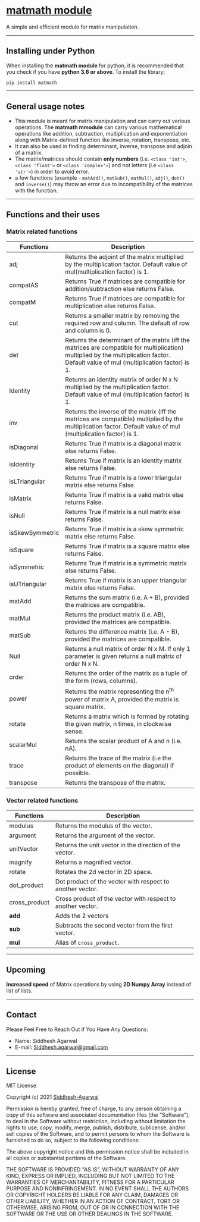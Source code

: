 # [matmath module](https://github.com/Siddhesh-Agarwal/matmath)

A simple and efficient module for matrix manipulation.

___________________________________________________________________________

## Installing under Python

When installing the **matmath module** for python, it is recommended that you check if you have **python 3.6 or above**.
To install the library:

    pip install matmath

___________________________________________________________________________

## General usage notes

* This module is meant for matrix manipulation and can carry out various operations. The **matmath mmodule** can carry various mathematical operations like addition, subtraction, multiplication and exponentiation along with Matrix-defined function like inverse, rotation, transpose, etc.
* It can also be used in finding determinant, inverse, transpose and adjoin of a matrix.
* The matrix/matrices should contain **only numbers** (i.e. `<class 'int'>`, `<class 'float'>` or `<class 'complex'>`) and not letters (i.e `<class 'str'>`) in order to avoid error.
* a few functions (example - `matAdd()`, `matSub()`, `matMul()`, `adj()`, `det()` and `inverse()`) may throw an error due to incompatibility of the matrices with the function.

___________________________________________________________________________

## Functions and their uses

### Matrix related functions

| Functions         | Description                                                                                                                                                                            |
|-----------------|----------------------------------------------------------------------------------------------------------------------------------------------------------------------------------------|
| adj             | Returns the adjoint of the matrix multiplied by the multiplication factor. Default value of mul(multiplication factor) is 1.                                                           |
| compatAS        | Returns True if matrices are compatible for addition/subtraction else returns False.                                                                                                   |
| compatM         | Returns True if matrices are compatible for multiplication else returns False.                                                                                                         |
| cut             | Returns a smaller matrix by removing the required row and column. The default of row and column is 0.                                                                                  |
| det             | Returns the determinant of the matrix (iff the matrices are compatible for multiplication) multiplied by the multiplication factor. Default value of mul (multiplication factor) is 1. |
| Identity        | Returns an identity matrix of order N x N multiplied by the multiplication factor. Default value of mul (multiplication factor) is 1.                                                  |
| inv             | Returns the inverse of the matrix (iff the matrices are compatible) multiplied by the multiplication factor. Default value of mul (multiplication factor) is 1.                        |
| isDiagonal      | Returns True if matrix is a diagonal matrix else returns False.                                                                                                                        |
| isIdentity      | Returns True if matrix is an identity matrix else returns False.                                                                                                                       |
| isLTriangular   | Returns True if matrix is a lower triangular matrix else returns False.                                                                                                                |
| isMatrix        | Returns True if matrix is a valid matrix else returns False.                                                                                                                           |
| isNull          | Returns True if matrix is a null matrix else returns False.                                                                                                                            |
| isSkewSymmetric | Returns True if matrix is a skew symmetric matrix else returns False.                                                                                                                  |
| isSquare        | Returns True if matrix is a square matrix else returns False.                                                                                                                          |
| isSymmetric     | Returns True if matrix is a symmetric matrix else returns False.                                                                                                                       |
| isUTriangular   | Returns True if matrix is an upper triangular matrix else returns False.                                                                                                               |
| matAdd          | Returns the sum matrix (i.e. A + B), provided the matrices are compatible.                                                                                                             |
| matMul          | Returns the product matrix (i.e. AB), provided the matrices are compatible.                                                                                                            |
| matSub          | Returns the difference matrix (i.e. A - B), provided the matrices are compatible.                                                                                                      |
| Null            | Returns a null matrix of order N x M. If only 1 parameter is given returns a null matrix of order N x N.                                                                               |
| order           | Returns the order of the matrix as a tuple of the form (rows, columns).                                                                                                                |
| power           | Returns the matrix representing the n<sup>th</sup> power of matrix A, provided the matrix is square matrix.                                                                            |
| rotate          | Returns a matrix which is formed by rotating the given matrix, n times, in clockwise sense.                                                                                            |
| scalarMul       | Returns the scalar product of A and n (i.e. nA).                                                                                                                                       |
| trace           | Returns the trace of the matrix (i.e the product of elements on the diagonal) if possible.                                                                                             |
| transpose       | Returns the transpose of the matrix.                                                                                                                                                   |

### Vector related functions

| Functions     | Description                                                 |
| ------------- | ----------------------------------------------------------- |
| modulus       | Returns the modulus of the vector.                          |
| argument      | Returns the argument of the vector.                         |
| unitVector    | Returns the unit vector in the direction of the vector.     |
| magnify       | Returns a magnified vector.                                 |
| rotate        | Rotates the 2d vector in 2D space.                          |
| dot_product   | Dot product of the vector with respect to another vector.   |
| cross_product | Cross product of the vector with respect to another vector. |
| __add__       | Adds the 2 vectors                                          |
| __sub__       | Subtracts the second vector from the first vector.          |
| __mul__       | Alias of `cross_product`.                                   |

___________________________________________________________________________

## Upcoming

**Increased speed** of Matrix operations by using **2D Numpy Array** instead of list of lists.

___________________________________________________________________________

## Contact

Please Feel Free to Reach Out if You Have Any Questions:

* Name: Siddhesh Agarwal
* E-mail: Siddhesh.agarwal@gmail.com

___________________________________________________________________________

## License

MIT License

Copyright (c) 2021 [Siddhesh-Agarwal](https://www.github.com/Siddhesh-Agarwal)

Permission is hereby granted, free of charge, to any person obtaining a copy
of this software and associated documentation files (the "Software"), to deal
in the Software without restriction, including without limitation the rights
to use, copy, modify, merge, publish, distribute, sublicense, and/or sell
copies of the Software, and to permit persons to whom the Software is
furnished to do so, subject to the following conditions:

The above copyright notice and this permission notice shall be included in all
copies or substantial portions of the Software.

THE SOFTWARE IS PROVIDED "AS IS", WITHOUT WARRANTY OF ANY KIND, EXPRESS OR
IMPLIED, INCLUDING BUT NOT LIMITED TO THE WARRANTIES OF MERCHANTABILITY,
FITNESS FOR A PARTICULAR PURPOSE AND NONINFRINGEMENT. IN NO EVENT SHALL THE
AUTHORS OR COPYRIGHT HOLDERS BE LIABLE FOR ANY CLAIM, DAMAGES OR OTHER
LIABILITY, WHETHER IN AN ACTION OF CONTRACT, TORT OR OTHERWISE, ARISING FROM,
OUT OF OR IN CONNECTION WITH THE SOFTWARE OR THE USE OR OTHER DEALINGS IN THE
SOFTWARE.
